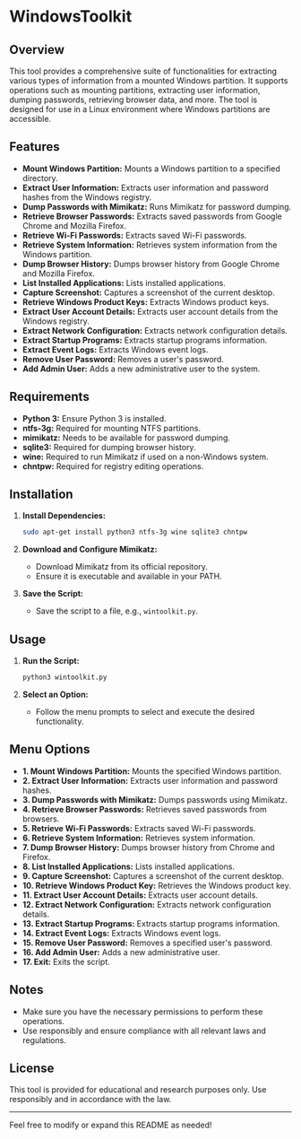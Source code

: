 # WindowsToolkit

## Overview

This tool provides a comprehensive suite of functionalities for extracting various types of information from a mounted Windows partition. It supports operations such as mounting partitions, extracting user information, dumping passwords, retrieving browser data, and more. The tool is designed for use in a Linux environment where Windows partitions are accessible.

## Features

- **Mount Windows Partition:** Mounts a Windows partition to a specified directory.
- **Extract User Information:** Extracts user information and password hashes from the Windows registry.
- **Dump Passwords with Mimikatz:** Runs Mimikatz for password dumping.
- **Retrieve Browser Passwords:** Extracts saved passwords from Google Chrome and Mozilla Firefox.
- **Retrieve Wi-Fi Passwords:** Extracts saved Wi-Fi passwords.
- **Retrieve System Information:** Retrieves system information from the Windows partition.
- **Dump Browser History:** Dumps browser history from Google Chrome and Mozilla Firefox.
- **List Installed Applications:** Lists installed applications.
- **Capture Screenshot:** Captures a screenshot of the current desktop.
- **Retrieve Windows Product Keys:** Extracts Windows product keys.
- **Extract User Account Details:** Extracts user account details from the Windows registry.
- **Extract Network Configuration:** Extracts network configuration details.
- **Extract Startup Programs:** Extracts startup programs information.
- **Extract Event Logs:** Extracts Windows event logs.
- **Remove User Password:** Removes a user's password.
- **Add Admin User:** Adds a new administrative user to the system.

## Requirements

- **Python 3:** Ensure Python 3 is installed.
- **ntfs-3g:** Required for mounting NTFS partitions.
- **mimikatz:** Needs to be available for password dumping.
- **sqlite3:** Required for dumping browser history.
- **wine:** Required to run Mimikatz if used on a non-Windows system.
- **chntpw:** Required for registry editing operations.

## Installation

1. **Install Dependencies:**
   ```bash
   sudo apt-get install python3 ntfs-3g wine sqlite3 chntpw
   ```

2. **Download and Configure Mimikatz:**
   - Download Mimikatz from its official repository.
   - Ensure it is executable and available in your PATH.

3. **Save the Script:**
   - Save the script to a file, e.g., `wintoolkit.py`.

## Usage

1. **Run the Script:**
   ```bash
   python3 wintoolkit.py
   ```

2. **Select an Option:**
   - Follow the menu prompts to select and execute the desired functionality.

## Menu Options

- **1. Mount Windows Partition:** Mounts the specified Windows partition.
- **2. Extract User Information:** Extracts user information and password hashes.
- **3. Dump Passwords with Mimikatz:** Dumps passwords using Mimikatz.
- **4. Retrieve Browser Passwords:** Retrieves saved passwords from browsers.
- **5. Retrieve Wi-Fi Passwords:** Extracts saved Wi-Fi passwords.
- **6. Retrieve System Information:** Retrieves system information.
- **7. Dump Browser History:** Dumps browser history from Chrome and Firefox.
- **8. List Installed Applications:** Lists installed applications.
- **9. Capture Screenshot:** Captures a screenshot of the current desktop.
- **10. Retrieve Windows Product Key:** Retrieves the Windows product key.
- **11. Extract User Account Details:** Extracts user account details.
- **12. Extract Network Configuration:** Extracts network configuration details.
- **13. Extract Startup Programs:** Extracts startup programs information.
- **14. Extract Event Logs:** Extracts Windows event logs.
- **15. Remove User Password:** Removes a specified user's password.
- **16. Add Admin User:** Adds a new administrative user.
- **17. Exit:** Exits the script.

## Notes

- Make sure you have the necessary permissions to perform these operations.
- Use responsibly and ensure compliance with all relevant laws and regulations.

## License

This tool is provided for educational and research purposes only. Use responsibly and in accordance with the law.

---

Feel free to modify or expand this README as needed!
